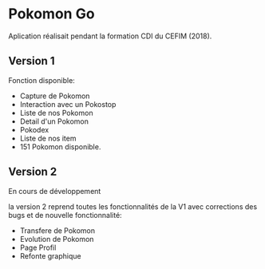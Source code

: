 # Pokomon Go

Aplication réalisait pendant la formation CDI du CEFIM (2018).

## Version 1

Fonction disponible:

- Capture de Pokomon
- Interaction avec un Pokostop
- Liste de nos Pokomon
- Detail d'un Pokomon
- Pokodex
- Liste de nos item
- 151 Pokomon disponible.

## Version 2

En cours de développement

la version 2 reprend toutes les fonctionnalités de la V1 avec corrections des bugs et de nouvelle fonctionnalité:

- Transfere de Pokomon
- Evolution de Pokomon
- Page Profil
- Refonte graphique

